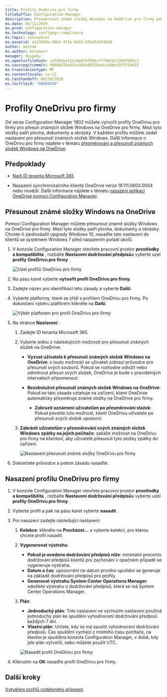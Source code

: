 ```yaml
---
title: Profily OneDrivu pro firmy
titleSuffix: Configuration Manager
description: Přesměrovat známé složky Windows na OneDrive pro firmy pomocí profilu OneDrivu pro firmy v Configuration Manager.
ms.date: 04/11/2019
ms.prod: configuration-manager
ms.technology: configmgr-compliance
ms.topic: conceptual
ms.assetid: e217699a-28b2-471a-b421-8fbd1d1fd638
author: mestew
ms.author: mstewart
manager: dougeby
ms.openlocfilehash: ca7d81ba112c9eb79fb8bcfff96fb213b87b44c3
ms.sourcegitcommit: 99084d70c032c4db109328a4ca100cd3f5759433
ms.translationtype: MT
ms.contentlocale: cs-CZ
ms.lasthandoff: 08/20/2020
ms.locfileid: "88694810"
---
```

# <a name="onedrive-for-business-profiles"></a>Profily OneDrivu pro firmy

Od verze Configuration Manager 1902 můžete vytvořit profily OneDrivu pro firmy pro přesun známých složek Windows na OneDrive pro firmy. Mezi tyto složky patří plocha, dokumenty a obrázky. V každém profilu můžete zadat nastavení pro přesunutí známých složek Windows. Další informace o OneDrivu pro firmy najdete v tématu [přesměrování a přesunutí známých složek Windows na OneDrive](/onedrive/redirect-known-folders). <!--3556021-->

## <a name="prerequisites"></a>Předpoklady

- [Najít ID tenanta Microsoft 365](/onedrive/find-your-office-365-tenant-id)  

- Nasazení synchronizačního klienta OneDrive verze 18.111.0603.0004 nebo novější. Další informace najdete v tématu [nasazení aplikací OneDrive pomocí Configuration Manager](/onedrive/deploy-on-windows).  

## <a name="move-windows-known-folders-to-onedrive"></a><a name="bkmk_odfb"></a> Přesunout známé složky Windows na OneDrive
<!--3556021-->
Pomocí Configuration Manager můžete přesunout známé složky Windows na OneDrive pro firmy. Mezi tyto složky patří plocha, dokumenty a obrázky. Chcete-li zjednodušit upgrady Windows 10, nasaďte tato nastavení do klientů se systémem Windows 7 před nasazením pořadí úkolů. 

1. V konzole Configuration Manager otevřete pracovní prostor **prostředky a kompatibilita** , rozbalte **Nastavení dodržování předpisů**a vyberte uzel **profily OneDrivu pro firmy** .  

   ![Uzel profilů OneDrivu pro firmy](media/onedrive-for-business-profiles-node.png)
2. Na pásu karet vyberte **vytvořit profil OneDrivu pro firmy**.  

3. Zadejte název pro identifikaci této zásady a vyberte **Další**.  

4. Vyberte platformy, které se zřídí s profilem OneDrivu pro firmy. Po dokončení výběru platforem klikněte na **Další**.

    ![Výběr platforem pro profil OneDrivu pro firmy](media/onedrive-for-business-profile-select-platforms.png) 

5. Na stránce **Nastavení** :

    1. Zadejte ID tenanta Microsoft 365.  

    2. Vyberte jednu z následujících možností pro přesunutí známých složek na OneDrive:  

        - **Vyzvat uživatele k přesunutí známých složek Windows na OneDrive**: s touto možností se uživateli zobrazí průvodce pro přesunutí svých souborů. Pokud se rozhodne odložit nebo odmítnout přesun svých složek, OneDrive je bude v pravidelných intervalech připomenout.  

        - **Bezobslužné přesunutí známých složek Windows na OneDrive**: Pokud se tato zásada vztahuje na zařízení, klient OneDrive automaticky přesměruje známé složky na OneDrive pro firmy.  

            - **Zobrazit oznámení uživatelům po přesměrování složek**: Pokud povolíte tuto možnost, klient OneDrivu uživatele po přesunutí svých složek upozorní.  

    3. **Zabránit uživatelům v přesměrování svých známých složek Windows zpátky na jejich počítače**: zakáže možnost na OneDrivu pro firmy na klientovi, aby uživatelé přesunuli tyto složky zpátky do zařízení.  

       ![Nastavení přesunutí známé složky OneDrivu pro firmy](media/onedrive-for-business-profile-move-folder-settings.png)

6. Dokončete průvodce a potom zásadu nasaďte.  


## <a name="deploy-the-onedrive-for-business-profile"></a>Nasazení profilu OneDrivu pro firmy

1. V konzole Configuration Manager otevřete pracovní prostor **prostředky a kompatibilita** , rozbalte **Nastavení dodržování předpisů**a vyberte uzel **profily OneDrivu pro firmy** .  


2. Vyberte profil a pak na pásu karet vyberte **nasadit** .

3. Pro nasazení zadejte následující nastavení:

   1. **Kolekce**: klikněte na **Procházet...** a vyberte kolekci, pro kterou chcete profil nasadit.  
   1. **Vygenerovat výstrahu**:

      - **Pokud je uvedeno dodržování předpisů níže**: minimální procento dodržování předpisů klientů pro zachování v opačném případě se vygeneruje výstraha.
      -  **Datum a čas**: upozornění na datum prvního spuštění se generuje na základě dodržování předpisů pro profily.
      - **Generovat výstrahu System Center Operations Manager**: odešlete výstrahu o dodržování předpisů, která se má System Center Operations Manager.
   1. **Plán**:

      - **Jednoduchý plán**: Toto nastavení ve výchozím nastavení používá jednoduchý plán ke spuštění vyhodnocení dodržování předpisů každých 7 dní.
      - **Vlastní plán**: Určete, kdy se má spustit vyhodnocení dodržování předpisů. Čas spuštění vychází z místního času počítače, na kterém je spuštěna konzola Configuration Manager, v době, kdy jste plán vytvořili, nebo můžete použít UTC.
 
      ![Nasadit profil OneDrivu pro firmy](media/onedrive-for-business-deploy-profile.png)

4. Kliknutím na **OK** nasaďte profil OneDrivu pro firmy.


## <a name="next-steps"></a>Další kroky

[Vytváření profilů vzdáleného připojení](create-remote-connection-profiles.md)